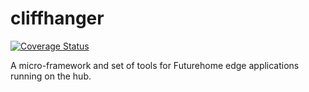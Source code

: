 # cliffhanger
[![Coverage Status](https://coveralls.io/repos/github/futurehomeno/cliffhanger/badge.svg?branch=main)](https://coveralls.io/github/futurehomeno/cliffhanger?branch=main)

A micro-framework and set of tools for Futurehome edge applications running on the hub.
